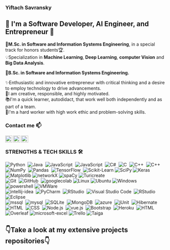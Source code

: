 ### Yiftach Savransky

## 🌟 I'm a Software Developer, AI Engineer, and Entrepreneur 🌟
🏫<b>M.Sc. in Software and Information Systems Engineering</b>, in a special track for honors students🏆.
<br>💡Specialization in <b>Machine Learning</b>, <b>Deep Learning</b>, <b>computer Vision</b> and <b>Big Data Analysis</b>.

🏫<b>B.Sc. in Software and Information Systems Engineering.</b>

✨Enthusiastic and innovative entrepreneur with critical thinking and a desire to employ technology to drive advancements.
<br>🌱I am creative, responsible, and highly motivated.
<br>📚I'm a quick learner, autodidact, that work well both independently and as part of a team.
<br>🦾I'm a hard worker with high work ethic and problem-solving skills.

###  Contact me 📫

 [<img align="left" alt="Yiftach Savransky | LinkedIn" width="22px" src="https://cdn.jsdelivr.net/npm/simple-icons@v3/icons/linkedin.svg" />][linkedin]
 [<img align="left" alt="Yiftach Savransky | Instagram" width="22px" src="https://cdn.jsdelivr.net/npm/simple-icons@v3/icons/gmail.svg" />][email]
 [<img align="left" alt="Yiftach Savransky | Instagram" width="22px" src="https://www.freepnglogos.com/uploads/logo-website-png/logo-website-world-wide-web-svg-png-icon-download-10.png" />][website]
<br />

### STRENGTHS & TECH SKILLS 🛠 &nbsp;
![Python](https://img.shields.io/badge/-Python-05122A?style=flat&logo=python)&nbsp;
![Java](https://img.shields.io/badge/-Java-05122A?style=flat&logo=Java)&nbsp;
![JavaScript](https://img.shields.io/badge/-JavaScript-05122A?style=flat&logo=javascript)&nbsp;
![JavaScript](https://img.shields.io/badge/-JavaFX-05122A?style=flat&logo=JavaFX)&nbsp;
![C#](https://img.shields.io/badge/C%23-05122A?style=flat&logo=c-sharp)&nbsp;
![C](https://img.shields.io/badge/-C-05122A?style=flat&logo=C&logoColor=A8B9CC)&nbsp;
![C++](https://img.shields.io/badge/-C++-05122A?style=flat&logo=C%2B%2B&logoColor=00599C)&nbsp;
![C++](https://img.shields.io/badge/SQL-05122A?style=flat&logo=SQL&logoColor=00599C)&nbsp;
<br />![NumPy](https://img.shields.io/badge/numpy%20-00000F.svg?&style=flat&logo=numpy&logoColor=white)&nbsp;
![Pandas](https://img.shields.io/badge/pandas%20-00000F.svg?&style=flat&logo=pandas&logoColor=white)&nbsp;
![TensorFlow](https://img.shields.io/badge/TensorFlow%20-00000F.svg?&style=flat&logo=TensorFlow)&nbsp;
![Scikit-Learn](https://img.shields.io/badge/Scikit%20Learn%20-00000F.svg?&style=flat&logo=Scikit-Learn&logoColor=white)
![SciPy](https://img.shields.io/badge/SciPy-00000F.svg?&style=flat&logo=SciPy&logoColor=white)
![Keras](https://img.shields.io/badge/Keras-00000F.svg?&style=flat&logo=Keras&logoColor=white)
![Matplotlib](https://img.shields.io/badge/Matplotlib-00000F.svg?&style=flat&logo=Matplotlib&logoColor=white)
![networkX](https://img.shields.io/badge/networkX-00000F.svg?&style=flat&logo=networkX&logoColor=white)
![spaCy](https://img.shields.io/badge/spaCy-00000F.svg?&style=flat&logo=spaCy&logoColor=white)
![Turicreate](https://img.shields.io/badge/Turicreate-00000F.svg?&style=flat&logo=Turicreate&logoColor=white)
<br />![Git](https://img.shields.io/badge/-Git-05122A?style=flat&logo=git)&nbsp;
![GitHub](https://img.shields.io/badge/-GitHub-05122A?style=flat&logo=github)&nbsp;
![googlecolab](https://img.shields.io/badge/-Colab-00000F?&logo=googlecolab)
![Linux](https://img.shields.io/badge/-Linux-000?&logo=Linux&logoColor=FCC624)
![Ubuntu](https://img.shields.io/badge/-Ubuntu-000?&logo=Ubuntu)
![Windows](https://img.shields.io/badge/-Windows-000?&logo=Windows)
![powershell](https://img.shields.io/badge/powershell-00000F?&logo=powershell&logoColor=5391FE)
![VMWare](https://img.shields.io/badge/VMWare-00000F?&logo=VMWare&logoColor=949494)
<br />![intellij-idea](https://img.shields.io/badge/IntelliJ_IDEA-00000F.svg?style=flat&logo=intellij-idea&logoColor=6bbbe3)&nbsp;
![PyCharm](https://img.shields.io/badge/PyCharm-000000.svg?style=flat&logo=PyCharm&logoColor=58db93)&nbsp;
![RStudio](https://img.shields.io/badge/Visual_Studio-00000F?style=flat&logo=visual%20studio&logoColor=007ACC)&nbsp;
![Visual Studio Code](https://img.shields.io/badge/-Visual%20Studio%20Code-05122A?style=flat&logo=visual-studio-code&logoColor=007ACC)&nbsp;
![RStudio](https://img.shields.io/badge/-RStudio-05122A?style=flat&logo=rstudio)&nbsp;
![Eclipse](https://img.shields.io/badge/-Eclipse-05122A?style=flat&logo=eclipse-ide&logoColor=2C2255)
<br />![mssql](https://img.shields.io/badge/Microsoft%20SQL%20Server-00000F?style=flat&logo=microsoft%20sql%20server&logoColor=white)&nbsp;
![mysql](https://img.shields.io/badge/MySQL-00000F?style=flat&logo=mysql)&nbsp;
![SQLite](https://img.shields.io/badge/SQLite-00000F?style=flat&logo=SQLite)&nbsp;
![MongoDB](https://img.shields.io/badge/MongoDB-00000F?style=flat&logo=MongoDB)&nbsp;
![azure](https://img.shields.io/badge/Microsoft_Azure-00000F?style=flat&logo=microsoft-azure)&nbsp;
![jUnit](https://img.shields.io/badge/jUnit%20-00000F.svg?&style=flat&logo=Java&logoColor=white)&nbsp;
![Hibernate](https://img.shields.io/badge/Hibernate-00000F?style=flat&logo=Hibernate)&nbsp;
<br />![HTML](https://img.shields.io/badge/-HTML-05122A?style=flat&logo=HTML5)&nbsp;
![CSS](https://img.shields.io/badge/-CSS-05122A?style=flat&logo=CSS3&logoColor=1572B6)&nbsp;
![Node.js](https://img.shields.io/badge/-Node.js-05122A?style=flat&logo=node.js)&nbsp;
![vue.js](https://img.shields.io/badge/Vue.js-00000F?style=flat&logo=vue.js&logoColor=4FC08D)&nbsp;
![Bootstrap](https://img.shields.io/badge/-Bootstrap-05122A?style=flat&logo=bootstrap&logoColor=563D7C)&nbsp;
![Heroku](https://img.shields.io/badge/Heroku-00000F?style=flat&logo=Heroku&logoColor=white)&nbsp;
![HTML](https://img.shields.io/badge/-Swagger-00000F?style=flat&logo=swagger)&nbsp;
<br />![Overleaf](https://img.shields.io/badge/Overleaf-00000F?&logo=Overleaf&logoColor=47A141)
![microsoft-excel](https://img.shields.io/badge/Excel-00000F?&logo=microsoft-excel&logoColor=217346)
![Trello](https://img.shields.io/badge/Trello-00000F?&logo=Trello)
![Taiga](https://img.shields.io/badge/Taiga-00000F?&logo=Taiga)

## 👇Take a look at my extensive projects repositories👇

[website]: https://yiftachsa.wixsite.com/yiftach-savransky
[email]: mailto:yiftachsa@outlook.com
[linkedin]: https://www.linkedin.com/in/yiftach-savransky/
